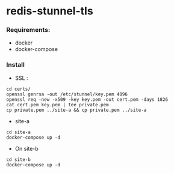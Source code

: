 # redis-stunnel-tls

### Requirements:
* docker
* docker-compose


### Install

* SSL :
```
cd certs/
openssl genrsa -out /etc/stunnel/key.pem 4096
openssl req -new -x509 -key key.pem -out cert.pem -days 1826
cat cert.pem key.pem | tee private.pem
cp private.pem ../site-a && cp private.pem ../site-a
```

* site-a
```
cd site-a
docker-compose up -d
```

* On site-b
```
cd site-b
docker-compose up -d
```